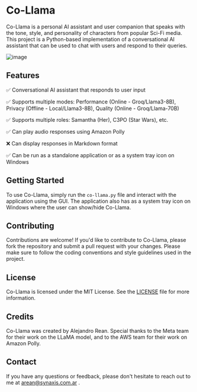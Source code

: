 # Co-Llama

Co-Llama is a personal AI assistant and user companion that speaks with the tone, style, and personality of characters from popular Sci-Fi media. This project is a Python-based implementation of a conversational AI assistant that can be used to chat with users and respond to their queries.


![image](https://github.com/yipman/co-llama/assets/547379/256d89f4-3fcf-425f-aaac-2961fb05c6d3)

## Features

✅ Conversational AI assistant that responds to user input

✅ Supports multiple modes: Performance (Online - Groq/Llama3-8B), Privacy (Offline - Local/Llama3-8B), Quality (Online - Groq/Llama-70B)

✅ Supports multiple roles: Samantha (Her), C3PO (Star Wars), etc.

✅ Can play audio responses using Amazon Polly

❌ Can display responses in Markdown format

✅ Can be run as a standalone application or as a system tray icon on Windows

## Getting Started

To use Co-Llama, simply run the `co-llama.py` file and interact with the application using the GUI. The application also has as a system tray icon on Windows where the user can show/hide Co-Llama.

## Contributing

Contributions are welcome! If you'd like to contribute to Co-Llama, please fork the repository and submit a pull request with your changes. Please make sure to follow the coding conventions and style guidelines used in the project.

## License

Co-Llama is licensed under the MIT License. See the [LICENSE](LICENSE) file for more information.

## Credits

Co-Llama was created by Alejandro Rean. Special thanks to the Meta team for their work on the LLaMA model, and to the AWS team for their work on Amazon Polly.

## Contact

If you have any questions or feedback, please don't hesitate to reach out to me at arean@synaxis.com.ar .
